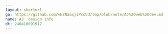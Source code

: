 ```yaml
---
layout: shorturl
go: https://github.com/vNZNaaxjiPcoUd/tmp/blob/note/AJ%20web%20dev.md
name: AJ  design info
dt: 240410091917
---
```

